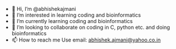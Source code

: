 - 👋 Hi, I’m @abhishekajmani
- 👀 I’m interested in learning coding and bioinformatics
- 🌱 I’m currently learning coding and bioinformatics
- 💞️ I’m looking to collaborate on coding in C, python etc. and doing bioinformatics
- 📫 How to reach me Use email: abhishek.ajmani@yahoo.co.in

<!---
abhishekajmani/abhishekajmani is a ✨ special ✨ repository because its `README.md` (this file) appears on your GitHub profile.
You can click the Preview link to take a look at your changes.
--->
